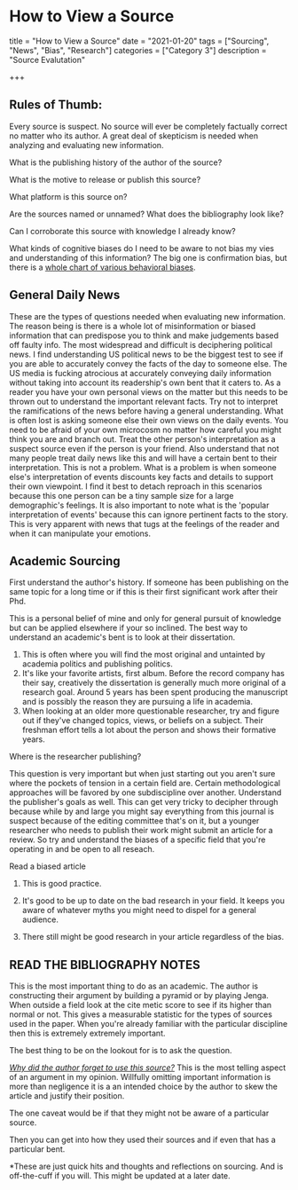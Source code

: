 







# How to View a Source

title = "How to View a Source"
date = "2021-01-20"
tags = ["Sourcing", "News", "Bias", "Research"]
categories = ["Category 3"]
description = "Source Evalutation"

+++

## Rules of Thumb: 

Every source is suspect. No source will ever be completely factually correct no matter who its author. A great deal of skepticism is needed when analyzing and evaluating new information. 

What is the publishing history of the author of the source? 

What is the motive to release or publish this source?

What platform is this source on?

Are the sources named or unnamed? What does the bibliography look like? 

Can I corroborate this source with knowledge I already know? 

What kinds of cognitive biases do I need to be aware to not bias my vies and understanding of this information? The big one is confirmation bias, but there is a [whole chart of various behavioral biases](https://medium.com/better-humans/cognitive-bias-cheat-sheet-55a472476b18). 

## General Daily News

These are the types of questions needed when evaluating new information. The reason being is there is a whole lot of misinformation or biased information that can predispose you to think and make judgements based off faulty info. The most widespread and difficult is deciphering political news. I find understanding US political news to be the biggest test to see if you are able to accurately convey the facts of the day to someone else. The US media is fucking atrocious at accurately conveying daily information without taking into account its readership's own bent that it caters to. As a reader you have your own personal views on the matter but this needs to be thrown out to understand the important relevant facts. Try not to interpret the ramifications of the news before having a general understanding. What is often lost is asking someone else their own views on the daily events. You need to be afraid of your own microcosm no matter how careful you might think you are and branch out. Treat the other person's interpretation as a suspect source even if the person is your friend. Also understand that not many people treat daily news like this and will have a certain bent to their interpretation. This is not a problem. What is a problem is when someone else's interpretation of events discounts key facts and details to support their own viewpoint. I find it best to detach reproach in this scenarios because this one person can be a tiny sample size for a large demographic's feelings. It is also important to note what is the 'popular interpretation of events' because this can ignore pertinent facts to the story. This is very apparent with news that tugs at the feelings of the reader and when it can manipulate your emotions. 

## Academic Sourcing  

First understand the author's history. If someone has been publishing on the same topic for a long time or if this is their first significant work after their Phd. 

This is a personal belief of mine and only for general pursuit of knowledge but can be applied elsewhere if your so inclined. The best way to understand an academic's bent is to look at their dissertation. 

1. This is often where you will find the most original and untainted by academia politics and publishing politics. 
2. It's like your favorite artists, first album. Before the record company has their say, creatively the dissertation is generally much more original of a research goal. Around 5 years has been spent producing the manuscript and is possibly the reason they are pursuing a life in academia. 
3. When looking at an older more questionable researcher, try and figure out if they've changed topics, views, or beliefs on a subject. Their freshman effort tells a lot about the person and shows their formative years. 

Where is the researcher publishing? 

This question is very important but when just starting out you aren't sure where the pockets of tension in a certain field are. Certain methodological approaches will be favored by one subdiscipline over another. Understand the publisher's goals as well. This can get very tricky to decipher through because while by and large you might say everything from this journal is suspect because of the editing committee that's on it, but a younger researcher who needs to publish their work might submit an article for a review. So try and understand the biases of a specific field that you're operating in and be open to all reseach. 

Read a biased article

1. This is good practice. 

2. It's good to be up to date on the bad research in your field. It keeps you aware of whatever myths you might need to dispel for a general audience.

3. There still might be good research in your article regardless of the bias. 

   

## READ THE BIBLIOGRAPHY NOTES 

This is the most important thing to do as an academic. The author is constructing their argument by building a pyramid or by playing Jenga. When outside a field look at the cite metic score to see if its higher than normal or not. This gives a measurable statistic for the types of sources used in the paper. When you're already familiar with the particular discipline then this is extremely extremely important. 

The best thing to be on the lookout for is to ask the question. 

<u>*Why did the author forget to use this source?*</u> This is the most telling aspect of an argument in my opinion. Willfully omitting important information is more than negligence it is a an intended choice by the author to skew the article and justify their position. 

The one caveat would be if that they might not be aware of a particular source. 

Then you can get into how they used their sources and if even that has a particular bent.  





*These are just quick hits and thoughts and reflections on sourcing. And is off-the-cuff if you will. This might be updated at a later date. 



